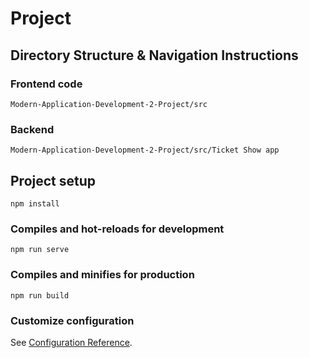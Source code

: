 # Project

## Directory Structure & Navigation Instructions

### Frontend code
```
Modern-Application-Development-2-Project/src
```

### Backend
```
Modern-Application-Development-2-Project/src/Ticket Show app
```

## Project setup
```
npm install
```

### Compiles and hot-reloads for development
```
npm run serve
```

### Compiles and minifies for production
```
npm run build
```

### Customize configuration
See [Configuration Reference](https://cli.vuejs.org/config/).
